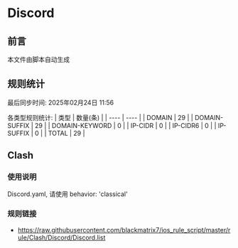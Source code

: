 # Discord

## 前言
本文件由脚本自动生成

## 规则统计
最后同步时间: 2025年02月24日 11:56

各类型规则统计:
| 类型 | 数量(条)  | 
| ---- | ----  |
| DOMAIN | 29 | 
| DOMAIN-SUFFIX | 29 | 
| DOMAIN-KEYWORD | 0 | 
| IP-CIDR | 0 | 
| IP-CIDR6 | 0 | 
| IP-SUFFIX | 0 | 
| TOTAL | 29 | 
## Clash 
### 使用说明 
Discord.yaml, 请使用 behavior: 'classical' 
### 规则链接 
- https://raw.githubusercontent.com/blackmatrix7/ios_rule_script/master/rule/Clash/Discord/Discord.list 
